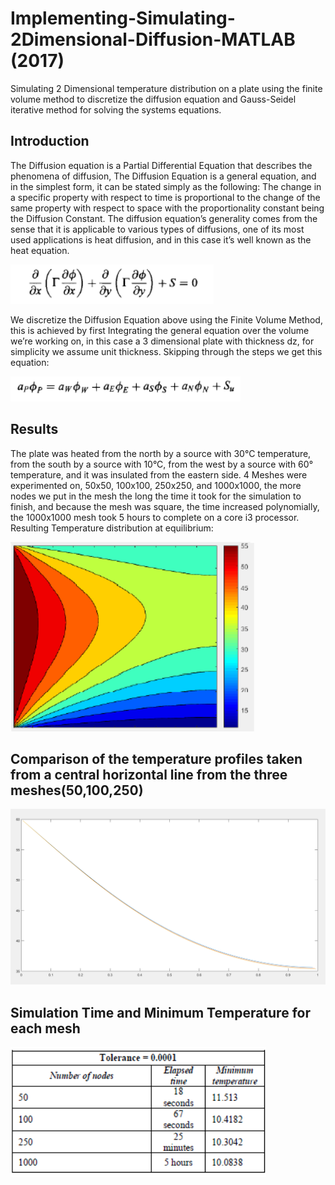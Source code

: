 # Implementing-Simulating-2Dimensional-Diffusion-MATLAB (2017)
Simulating 2 Dimensional temperature distribution on a plate using the finite volume method to discretize the diffusion equation and Gauss-Seidel iterative method for solving the systems equations.

## Introduction
The Diffusion equation is a Partial Differential Equation that describes the phenomena of diffusion, The Diffusion Equation is a general equation, and in the simplest form, it can be stated simply as the following:
The change in a specific property with respect to time is proportional to the change of the same property with respect to space with the proportionality constant being the Diffusion Constant.
The diffusion equation’s generality comes from the sense that it is applicable to various types of diffusions, one of its most used applications is heat diffusion, and in this case it’s well known as the heat equation.

![alt text](https://raw.githubusercontent.com/Attaras/Implementing-Simulating-2Dimensional-Diffusion-MATLAB/master/diffusion%20equation.png)

We discretize the Diffusion Equation above using the Finite Volume Method, this is achieved by first Integrating the general equation over the volume we’re working on, in this case a 3 dimensional plate with thickness dz, for simplicity we assume unit thickness.
Skipping through the steps we get this equation:

![alt text](https://raw.githubusercontent.com/Attaras/Implementing-Simulating-2Dimensional-Diffusion-MATLAB/master/final%20equation.png)


## Results

The plate was heated from the north by a source with 30°C temperature, from the south by a source with 10°C, from the west by a source with 60° temperature, and it was insulated from the eastern side.
4 Meshes were experimented on, 50x50, 100x100, 250x250, and 1000x1000, the more nodes we put in the mesh the long the time it took for the simulation to finish, and because the mesh was square, the time increased polynomially, the 1000x1000 mesh took 5 hours to complete on a core i3 processor.
Resulting Temperature distribution at equilibrium:

![alt text](https://raw.githubusercontent.com/Attaras/Implementing-Simulating-2Dimensional-Diffusion-MATLAB/master/temp_profile.png)

## Comparison of the temperature profiles taken from a central horizontal line from the three meshes(50,100,250)

![alt text](https://raw.githubusercontent.com/Attaras/Implementing-Simulating-2Dimensional-Diffusion-MATLAB/master/Comparison%20of%20different%20meshs%20error%200.001.png)

## Simulation Time and Minimum Temperature for each mesh

![alt text](https://raw.githubusercontent.com/Attaras/Implementing-Simulating-2Dimensional-Diffusion-MATLAB/master/Simulation%20Time%20and%20Min%20Temp%20Comparison.png)

